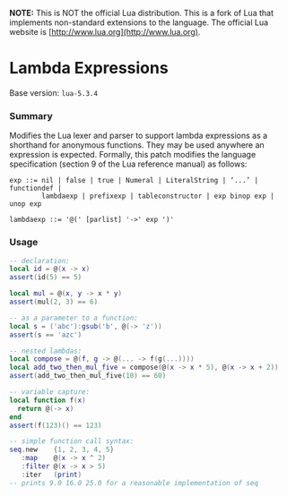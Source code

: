 **NOTE:** This is NOT the official Lua distribution. This is a fork of Lua that
implements non-standard extensions to the language. The official Lua website is
[http://www.lua.org](http://www.lua.org).

# Lambda Expressions

Base version: `lua-5.3.4`

### Summary

Modifies the Lua lexer and parser to support lambda expressions as a shorthand
for anonymous functions. They may be used anywhere an expression is expected.
Formally, this patch modifies the language specification (section 9 of the
Lua reference manual) as follows:

```
exp ::= nil | false | true | Numeral | LiteralString | ‘...’ | functiondef |
        lambdaexp | prefixexp | tableconstructor | exp binop exp | unop exp 

lambdaexp ::= '@(' [parlist] '->' exp ')'
```

### Usage

```lua
-- declaration:
local id = @(x -> x)
assert(id(5) == 5)

local mul = @(x, y -> x * y)
assert(mul(2, 3) == 6)

-- as a parameter to a function:
local s = ('abc'):gsub('b', @(-> 'z'))
assert(s == 'azc')

-- nested lambdas:
local compose = @(f, g -> @(... -> f(g(...))))
local add_two_then_mul_five = compose(@(x -> x * 5), @(x -> x + 2))
assert(add_two_then_mul_five(10) == 60)

-- variable capture:
local function f(x)
  return @(-> x)
end
assert(f(123)() == 123)

-- simple function call syntax:
seq.new    {1, 2, 3, 4, 5}
   :map    @(x -> x ^ 2)
   :filter @(x -> x > 5)
   :iter   (print)
-- prints 9.0 16.0 25.0 for a reasonable implementation of seq
```

